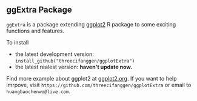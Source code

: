 ## ggExtra Package

`ggExtra` is a package extending [ggplot2](http://ggplot2.org/) R package to some exciting functions and features.

To install

* the latest development version: `install_github("threecifanggen/ggplotExtra")`
* the latest realest version: **haven't update now.**

Find more example about ggplot2 at [ggplot2.org](http://ggplot2.org). If you want to help imrpove, visit `https://github.com/threecifanggen/ggplotExtra` or email to `huangbaochenwo@live.com`.